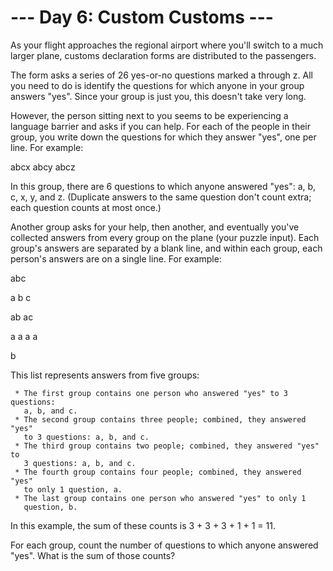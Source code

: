 # --- Day 6: Custom Customs ---

   As your flight approaches the regional airport where you'll switch to a
   much larger plane, customs declaration forms are distributed to the
   passengers.

   The form asks a series of 26 yes-or-no questions marked a through z. All
   you need to do is identify the questions for which anyone in your group
   answers "yes". Since your group is just you, this doesn't take very long.

   However, the person sitting next to you seems to be experiencing a
   language barrier and asks if you can help. For each of the people in their
   group, you write down the questions for which they answer "yes", one per
   line. For example:

 abcx
 abcy
 abcz

   In this group, there are 6 questions to which anyone answered "yes": a, b,
   c, x, y, and z. (Duplicate answers to the same question don't count extra;
   each question counts at most once.)

   Another group asks for your help, then another, and eventually you've
   collected answers from every group on the plane (your puzzle input). Each
   group's answers are separated by a blank line, and within each group, each
   person's answers are on a single line. For example:

 abc

 a
 b
 c

 ab
 ac

 a
 a
 a
 a

 b

   This list represents answers from five groups:

     * The first group contains one person who answered "yes" to 3 questions:
       a, b, and c.
     * The second group contains three people; combined, they answered "yes"
       to 3 questions: a, b, and c.
     * The third group contains two people; combined, they answered "yes" to
       3 questions: a, b, and c.
     * The fourth group contains four people; combined, they answered "yes"
       to only 1 question, a.
     * The last group contains one person who answered "yes" to only 1
       question, b.

   In this example, the sum of these counts is 3 + 3 + 3 + 1 + 1 = 11.

   For each group, count the number of questions to which anyone answered
   "yes". What is the sum of those counts?

